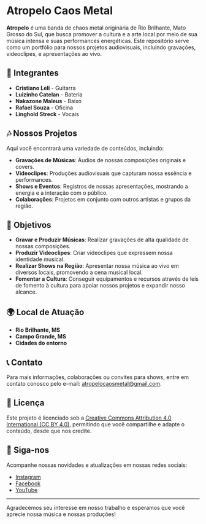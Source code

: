 # Atropelo Caos Metal

**Atropelo** é uma banda de chaos metal originária de Rio Brilhante, Mato Grosso do Sul, que busca promover a cultura e a arte local por meio de sua música intensa e suas performances energéticas. Este repositório serve como um portfólio para nossos projetos audiovisuais, incluindo gravações, videoclipes, e apresentações ao vivo.

## 🎸 Integrantes
- **Cristiano Leli** - Guitarra
- **Luizinho Catelan** - Bateria
- **Nakazone Maleus** - Baixo
- **Rafael Souza** - Oficina
- **Linghold Streck** - Vocais

## 🎶 Nossos Projetos
Aqui você encontrará uma variedade de conteúdos, incluindo:

- **Gravações de Músicas**: Áudios de nossas composições originais e covers.
- **Videoclipes**: Produções audiovisuais que capturam nossa essência e performances.
- **Shows e Eventos**: Registros de nossas apresentações, mostrando a energia e a interação com o público.
- **Colaborações**: Projetos em conjunto com outros artistas e grupos da região.

## 🎯 Objetivos
- **Gravar e Produzir Músicas**: Realizar gravações de alta qualidade de nossas composições.
- **Produzir Videoclipes**: Criar videoclipes que expressem nossa identidade musical.
- **Realizar Shows na Região**: Apresentar nossa música ao vivo em diversos locais, promovendo a cena musical local.
- **Fomentar a Cultura**: Conseguir equipamentos e recursos através de leis de fomento à cultura para apoiar nossos projetos e expandir nosso alcance.

## 🌍 Local de Atuação
- **Rio Brilhante, MS**
- **Campo Grande, MS**
- **Cidades do entorno**



## 📞 Contato
Para mais informações, colaborações ou convites para shows, entre em contato conosco pelo e-mail: [atropelocaosmetal@gmail.com](atropelocaosmetal@gmail.com).

## 📜 Licença
Este projeto é licenciado sob a [Creative Commons Attribution 4.0 International (CC BY 4.0)](https://creativecommons.org/licenses/by/4.0/), permitindo que você compartilhe e adapte o conteúdo, desde que nos credite.

## 📅 Siga-nos
Acompanhe nossas novidades e atualizações em nossas redes sociais:
- [Instagram](https://instagram.com/atropelo.caos)
- [Facebook](https://facebook.com/atropelo)
- [YouTube](https://youtube.com/atropelocaosmetal)

---

Agradecemos seu interesse em nosso trabalho e esperamos que você aprecie nossa música e nossas produções!
